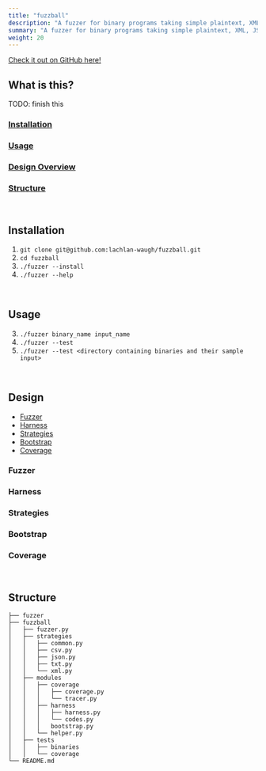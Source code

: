```yaml
---
title: "fuzzball"
description: "A fuzzer for binary programs taking simple plaintext, XML, JSON, & CSV input. Developed in Python."
summary: "A fuzzer for binary programs taking simple plaintext, XML, JSON, & CSV input. Developed in Python."
weight: 20
---
```


[Check it out on GitHub here!](https://github.com/lachlan-waugh/fuzzball)

## What is this?
TODO: finish this

### [Installation](#installation)
### [Usage](#usage)
### [Design Overview](#design)
### [Structure](#structure)

&nbsp;

## Installation
1. `git clone git@github.com:lachlan-waugh/fuzzball.git`
2. `cd fuzzball`
3. `./fuzzer --install`
4. `./fuzzer --help`

&nbsp;

## Usage
3. `./fuzzer binary_name input_name`
4. `./fuzzer --test`
5. `./fuzzer --test <directory containing binaries and their sample input>`

&nbsp;

## Design
* [Fuzzer](#Fuzzer)
* [Harness](#Harness)
* [Strategies](#Strategies)
* [Bootstrap](#Bootstrap)
* [Coverage](#Coverage)

### Fuzzer

### Harness

### Strategies

### Bootstrap

### Coverage

&nbsp;

## Structure
```
├── fuzzer
├── fuzzball
│   ├── fuzzer.py
│   ├── strategies
│   │   ├── common.py
│   │   ├── csv.py
│   │   ├── json.py
│   │   ├── txt.py
│   │   └── xml.py
│   ├── modules
│   │   ├── coverage
│   │   │   ├── coverage.py
│   │   │   └── tracer.py
│   │   ├── harness
│   │   │   ├── harness.py
│   │   │   └── codes.py
│   │   │   bootstrap.py
│   │   └── helper.py
│   ├── tests
│   │   ├── binaries
│   │   └── coverage
└── README.md
```